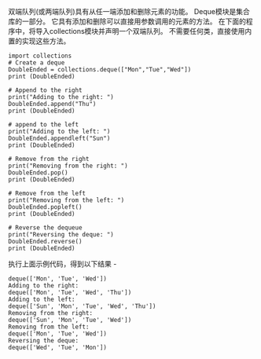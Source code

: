 双端队列(或两端队列)具有从任一端添加和删除元素的功能。 Deque模块是集合库的一部分。 它具有添加和删除可以直接用参数调用的元素的方法。 在下面的程序中，将导入collections模块并声明一个双端队列。 不需要任何类，直接使用内置的实现这些方法。

```angular2html
import collections
# Create a deque
DoubleEnded = collections.deque(["Mon","Tue","Wed"])
print (DoubleEnded)

# Append to the right
print("Adding to the right: ")
DoubleEnded.append("Thu")
print (DoubleEnded)

# append to the left
print("Adding to the left: ")
DoubleEnded.appendleft("Sun")
print (DoubleEnded)

# Remove from the right
print("Removing from the right: ")
DoubleEnded.pop()
print (DoubleEnded)

# Remove from the left
print("Removing from the left: ")
DoubleEnded.popleft()
print (DoubleEnded)

# Reverse the dequeue
print("Reversing the deque: ")
DoubleEnded.reverse()
print (DoubleEnded)
```
执行上面示例代码，得到以下结果 -
```angular2html
deque(['Mon', 'Tue', 'Wed'])
Adding to the right: 
deque(['Mon', 'Tue', 'Wed', 'Thu'])
Adding to the left: 
deque(['Sun', 'Mon', 'Tue', 'Wed', 'Thu'])
Removing from the right: 
deque(['Sun', 'Mon', 'Tue', 'Wed'])
Removing from the left: 
deque(['Mon', 'Tue', 'Wed'])
Reversing the deque: 
deque(['Wed', 'Tue', 'Mon'])
```


